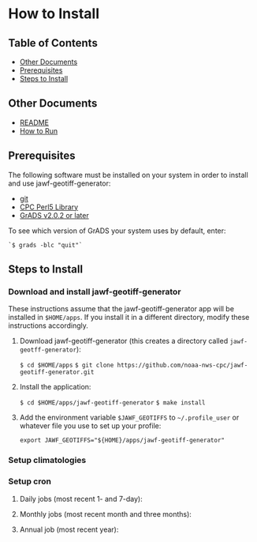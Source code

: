 How to Install
===============

Table of Contents
---------------

- [Other Documents](#other-documents)
- [Prerequisites](#prerequisites)
- [Steps to Install](#steps-to-install)

Other Documents
---------------

- [README](../README.md)
- [How to Run](HOW-TO-RUN.md)

Prerequisites
---------------

The following software must be installed on your system in order to install and use jawf-geotiff-generator:

- [git](https://git-scm.com/book/en/v1/Getting-Started-Installing-Git)
- [CPC Perl5 Library](https://github.com/noaa-nws-cpc/cpc-perl5-lib)
- [GrADS v2.0.2 or later](http://cola.gmu.edu/grads/downloads.php)

To see which version of GrADS your system uses by default, enter:

    `$ grads -blc "quit"`

Steps to Install
---------------

### Download and install jawf-geotiff-generator

These instructions assume that the jawf-geotiff-generator app will be installed in `$HOME/apps`. If you install it in a different directory, modify these instructions accordingly.

1. Download jawf-geotiff-generator (this creates a directory called `jawf-geotff-generator`):

    `$ cd $HOME/apps`
    `$ git clone https://github.com/noaa-nws-cpc/jawf-geotiff-generator.git`

2. Install the application:

    `$ cd $HOME/apps/jawf-geotiff-generator`
    `$ make install`

3. Add the environment variable `$JAWF_GEOTIFFS` to `~/.profile_user` or whatever file you use to set up your profile:

    `export JAWF_GEOTIFFS="${HOME}/apps/jawf-geotiff-generator"`

### Setup climatologies

### Setup cron

1. Daily jobs (most recent 1- and 7-day):

2. Monthly jobs (most recent month and three months):

3. Annual job (most recent year):

